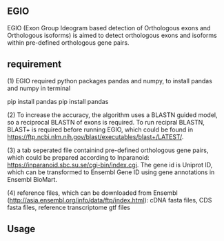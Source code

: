 ## EGIO

EGIO (Exon Group Ideogram based detection of Orthologous exons and Orthologous isoforms) is aimed to detect orthologous exons and isoforms within pre-defined orthologous gene pairs. 

## requirement
(1) EGIO required python packages pandas and numpy, to install pandas and numpy in terminal

  pip install pandas
  pip install pandas

(2) To increase the accuracy, the algorithm uses a BLASTN guided model, so a reciprocal BLASTN of exons is required. To run recipral BLASTN, BLAST+ is required before running EGIO, which could be found in https://ftp.ncbi.nlm.nih.gov/blast/executables/blast+/LATEST/.
  
(3) a tab seperated file containind pre-defined orthologous gene pairs, which could be prepared according to Inparanoid: https://inparanoid.sbc.su.se/cgi-bin/index.cgi. The gene id is Uniprot ID, which can be transformed to Ensembl Gene ID using gene annotations in Ensembl BioMart.

(4) reference files, which can be downloaded from Ensembl (http://asia.ensembl.org/info/data/ftp/index.html):
  cDNA fasta files,
  CDS fasta files,
  reference transcriptome gtf files
  
  
## Usage

